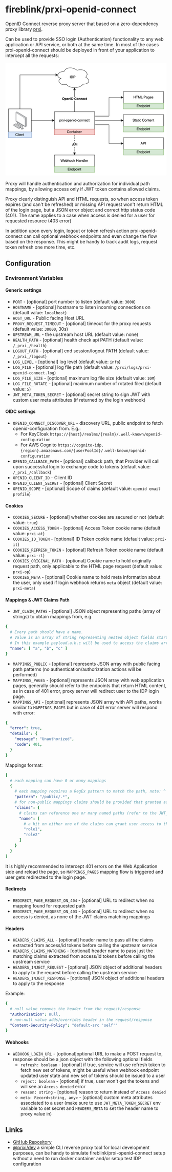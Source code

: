 # fireblink/prxi-openid-connect

OpenID Connect reverse proxy server that based on a zero-dependency proxy library [prxi](https://www.npmjs.com/package/prxi).

Can be used to provide SSO login (Authentication) functionality to any web application or API service, or both at the same time.
In most of the cases prxi-openid-connect should be deployed in front of your application to intercept all the requests:

![diagram](docs/assets/prxi-openid-connect.png)

Proxy will handle authentication and authorization for individual path mappings, by allowing access only if JWT token contains allowed claims.

Proxy clearly distinguish API and HTML requests, so when access token expires (and can't be refreshed) or missing API request won't return HTML of the login page, but a JSON error object and correct http status code (401). The same applies to a case when access is denied for a user for requested resource (403 error)

In addition upon every login, logout or token refresh action prxi-openid-connect can call optional webhook endpoints and even change the flow based on the response. This might be handy to track audit logs, request token refresh one more time, etc.

## Configuration

### Environment Variables

#### Generic settings
- `PORT` - [optional] port number to listen (default value: `3000`)
- `HOSTNAME` - [optional] hostname to listen incoming connections on (default value: `localhost`)
- `HOST_URL` - Public facing Host URL
- `PROXY_REQUEST_TIMEOUT` - [optional] timeout for the proxy requests (default value: `30000`, 30s)
- `UPSTREAM_URL` - the upstream host URL (default value: none)
- `HEALTH_PATH` - [optional] health check api PATH (default value: `/_prxi_/health`)
- `LOGOUT_PATH` - [optional] end session/logout PATH (default value: `/_prxi_/logout`)
- `LOG_LEVEL` - [optional] log level (default value: `info`)
- `LOG_FILE` - [optional] log file path (default value: `/prxi/logs/prxi-openid-connect.log`)
- `LOG_FILE_SIZE` - [optional] maximum log file size (default value: `10M`)
- `LOG_FILE_ROTATE` - [optional] maximum number of rotated filed (default value: `5`)
- `JWT_META_TOKEN_SECRET` - [optional] secret string to sign JWT with custom user meta attributes (if returned by the login webhook)

#### OIDC settings
- `OPENID_CONNECT_DISCOVER_URL` - discovery URL, public endpoint to fetch openid-configuration from. E.g.:
  - For KeyCloak `https://{host}/realms/{realm}/.well-known/openid-configuration`
  - For AWS Cognito `https://cognito-idp.{region}.amazonaws.com/{userPoolId}/.well-known/openid-configuration`
- `OPENID_CALLBACK_PATH` - [optional] callback path, that Provider will call upon successful login to exchange code to tokens (default value: `/_prxi_/callback`)
- `OPENID_CLIENT_ID` - Client ID
- `OPENID_CLIENT_SECRET` - [optional] Client Secret
- `OPENID_SCOPE` - [optional] Scope of claims (default value: `openid email profile`)

#### Cookies
- `COOKIES_SECURE` - [optional] whether cookies are secured or not (default value: `true`)
- `COOKIES_ACCESS_TOKEN` - [optional] Access Token cookie name (default value: `prxi-at`)
- `COOKIES_ID_TOKEN` - [optional] ID Token cookie name (default value: `prxi-it`)
- `COOKIES_REFRESH_TOKEN` - [optional] Refresh Token cookie name (default value: `prxi-rt`)
- `COOKIES_ORIGINAL_PATH` - [optional] Cookie name to hold originally request path, only applicable to the HTML page request (default value: `prxi-op`)
- `COOKIES_META` - [optional] Cookie name to hold meta information about the user, only used if login webhook returns `meta` object (default value: `prxi-meta`)

#### Mappings & JWT Claims Path

- `JWT_CLAIM_PATHS` - [optional] JSON object representing paths (array of strings) to obtain mappings from, e.g.

```yaml
{
  # Every path should have a name.
  # Value is an array of string representing nested object fields starting from JWT payload
  # In this example payload.a.b.c will be used to access the claims array
  "name": [ "a", "b", "c" ]
}
```
- `MAPPINGS_PUBLIC` - [optional] represents JSON array with public facing path patterns (no authentication/authorization actions will be performed)
- `MAPPINGS_PAGES` - [optional] represents JSON array with web application pages, generally should refer to the endpoints that return HTML content, as in case of 401 error, proxy server will redirect user to the IDP login page.
- `MAPPINGS_API` - [optional] represents JSON array with API paths, works similar to `MAPPINGS_PAGES` but in case of 401 error server will respond with error:

```yaml
{
  "error": true,
  "details": {
    "message": "Unauthorized",
    "code": 401,
  }
}
```

Mappings format:

```yaml
[
  # each mapping can have 0 or many mappings
  {
    # each mapping requires a RegEx pattern to match the path, note: ^ and $ characters can be omitted
    "pattern": "/public/.*",
    # for non-public mappings claims should be provided that granted access to the resource
    "claims": {
      # claims can reference one or many named paths (refer to the JWT_CLAIM_PATHS environment variable configuration)
      "name": [
        # a hit on either one of the claims can grant user access to the resource
        "role1",
        "role2"
      ]
    }
  }
]
```

It is highly recommended to intercept 401 errors on the Web Application side and reload the page, so `MAPPINGS_PAGES` mapping flow is triggered and user gets redirected to the login page.

#### Redirects
- `REDIRECT_PAGE_REQUEST_ON_404` - [optional] URL to redirect when no mapping found for requested path
- `REDIRECT_PAGE_REQUEST_ON_403` - [optional] URL to redirect when no access is denied, as none of the JWT claims matching mappings

#### Headers

- `HEADERS_CLAIMS_ALL` - [optional] header name to pass all the claims extracted from access/id tokens before calling the upstream service
- `HEADERS_CLAIMS_MATCHING` - [optional] header name to pass just the matching claims extracted from access/id tokens before calling the upstream service
- `HEADERS_INJECT_REQUEST` - [optional] JSON object of additional headers to apply to the request before calling the upstream service
- `HEADERS_INJECT_RESPONSE` - [optional] JSON object of additional headers to apply to the response

Example:
```yaml
{
  # null value removes the header from the request/response
  "Authorization": null,
  # non-null value adds/overrides header in the request/response
  "Content-Security-Policy": "default-src 'self'"
}
```

#### Webhooks
- `WEBHOOK_LOGIN_URL` - [optional]optional URL to make a POST request to, response should be a json object with the following optional fields
  - `refresh: boolean` - [optional] if true, service will use refresh token to fetch new set of tokens, might be useful when webhook endpoint updated user state and new set of tokens should be issued to a user
  - `reject: boolean` - [optional] if true, user won't get the tokens and will see an `Access denied` error
  - `reason: string` - [optional] reason to return instead of `Access denied`
  - `meta: Record<string, any>` - [optional] custom meta attributes associated to a user (make sure to use `JWT_META_TOKEN_SECRET` env variable to set secret and `HEADERS_META` to set the header name to proxy value in)

## Links

- [GitHub Repository](https://github.com/FireBlinkLTD/prxi-openid-connect)
- [@prixi/dev](https://www.npmjs.com/package/@prxi/dev) a simple CLI reverse proxy tool for local development purposes, can be handy to simulate fireblink/prxi-openid-connect setup without a need to run docker container and/or setup test IDP configuration

